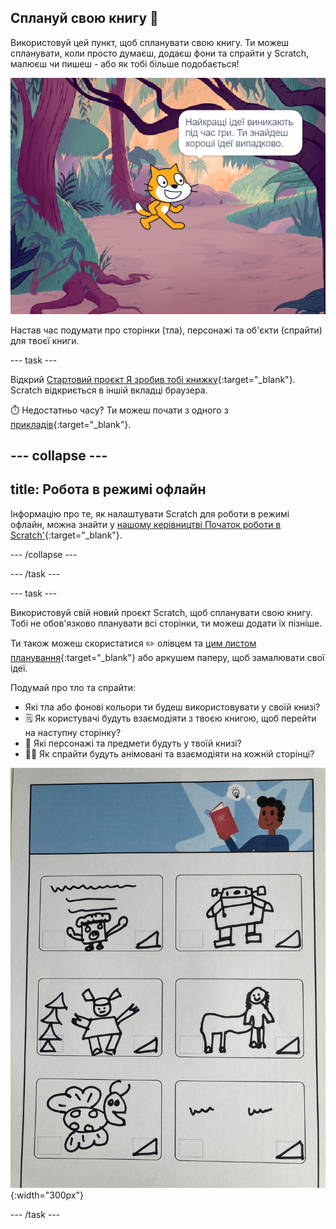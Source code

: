 ## Сплануй свою книгу 📔

Використовуй цей пункт, щоб спланувати свою книгу. Ти можеш спланувати, коли просто думаєш, додаєш фони та спрайти у Scratch, малюєш чи пишеш - або як тобі більше подобається!

![Сцена, яка демонструє думки спрайта, "Деякі з найкращих ідей приходять під час гри. Ти знайдеш хороші ідеї випадково."](images/best-ideas.png)

Настав час подумати про сторінки (тла), персонажі та об'єкти (спрайти) для твоєї книги.

--- task ---

Відкрий [Стартовий проєкт Я зробив тобі книжку](https://scratch.mit.edu/projects/582223042/editor){:target="_blank"}. Scratch відкриється в іншій вкладці браузера.

⏱️ Недостатньо часу? Ти можеш почати з одного з [прикладів](https://scratch.mit.edu/studios/29082370){:target="_blank"}.

--- collapse ---
---
title: Робота в режимі офлайн
---

Інформацію про те, як налаштувати Scratch для роботи в режимі офлайн, можна знайти у [нашому керівництві Початок роботи в Scratch'](https://projects.raspberrypi.org/en/projects/getting-started-scratch){:target="_blank"}.

--- /collapse ---

--- /task ---

--- task ---

Використовуй свій новий проєкт Scratch, щоб спланувати свою книгу. Тобі не обов'язково планувати всі сторінки, ти можеш додати їх пізніше.

Ти також можеш скористатися ✏️ олівцем та [цим листом планування](resources/i-made-a-book-worksheet.pdf){:target="_blank"} або аркушем паперу, щоб замалювати свої ідеї.

Подумай про тло та спрайти:
- Які тла або фонові кольори ти будеш використовувати у своїй книзі?
- 🗒️ Як користувачі будуть взаємодіяти з твоєю книгою, щоб перейти на наступну сторінку?
- 🦁 Які персонажі та предмети будуть у твоїй книзі?
- 🏃‍♀️ Як спрайти будуть анімовані та взаємодіяти на кожній сторінці?

![Приклад заповненого дитиною аркуша планування, який можна завантажити. Намальовані від руки шість прямокутників на сторінці.](images/design-example.jpg){:width="300px"}

--- /task ---
